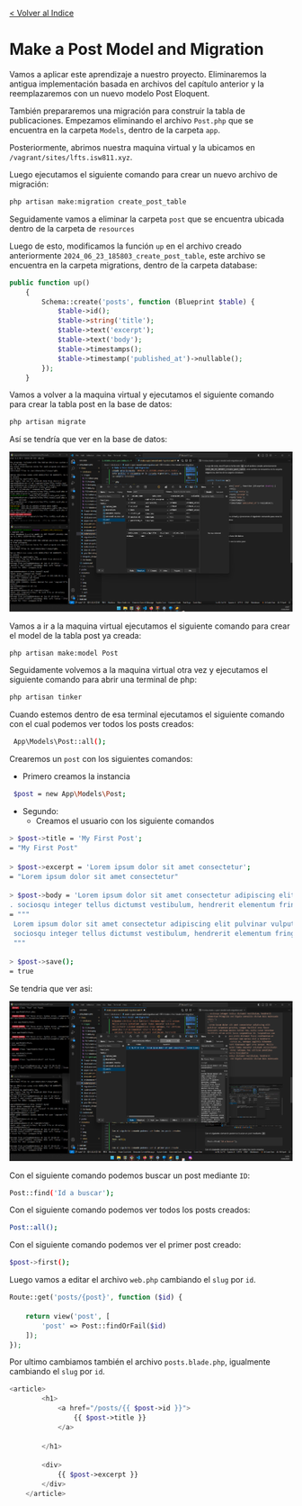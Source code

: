 [< Volver al Indice](/Docs/readme.md/)

# Make a Post Model and Migration

Vamos a aplicar este aprendizaje a nuestro proyecto. Eliminaremos la antigua implementación basada en archivos del capítulo anterior y la reemplazaremos con un nuevo modelo Post Eloquent. 

También prepararemos una migración para construir la tabla de publicaciones. Empezamos eliminando el archivo `Post.php` que se encuentra en la carpeta `Models`, dentro de la carpeta `app`.

Posteriormente, abrimos nuestra maquina virtual y la ubicamos en `/vagrant/sites/lfts.isw811.xyz`.

Luego ejecutamos el siguiente comando para crear un nuevo archivo de migración:

```bash
php artisan make:migration create_post_table
```

Seguidamente vamos a eliminar la carpeta `post` que se encuentra ubicada dentro de la carpeta de `resources`

Luego de esto, modificamos la función `up` en el archivo creado anteriormente `2024_06_23_185803_create_post_table`, este archivo se encuentra en la carpeta migrations, dentro de la carpeta database:

```php
public function up()
    {
        Schema::create('posts', function (Blueprint $table) {
            $table->id();
            $table->string('title');
            $table->text('excerpt');
            $table->text('body');
            $table->timestamps();
            $table->timestamp('published_at')->nullable();
        });
    }
```

Vamos a volver a la maquina virtual y ejecutamos el siguiente comando para crear la tabla post en la base de datos:

```bash
php artisan migrate
```

Así se tendría que ver en la base de datos:

![Base de datos actualizad con la tabla post](./images/20.1%20posts.png)

Vamos a ir a la maquina virtual ejecutamos el siguiente comando para crear el model de la tabla post ya creada:

```bash
php artisan make:model Post
```

Seguidamente volvemos a la maquina virtual otra vez y ejecutamos el siguiente comando para abrir una terminal de php:

```bash
php artisan tinker
```

Cuando estemos dentro de esa terminal ejecutamos el siguiente comando con el cual podemos ver todos los posts creados:

```bash
 App\Models\Post::all();
```

Crearemos un `post` con los siguientes comandos:

* Primero creamos la instancia

```bash
 $post = new App\Models\Post;
```

* Segundo:
    * Creamos el usuario con los siguiente comandos

 ```bash   
> $post->title = 'My First Post';
= "My First Post"

> $post->excerpt = 'Lorem ipsum dolor sit amet consectetur';
= "Lorem ipsum dolor sit amet consectetur"

> $post->body = 'Lorem ipsum dolor sit amet consectetur adipiscing elit pulvinar vulputate gravida, congue facilisi eros fusce venenatis sociosqu montes tellus leo, nulla curae interdum facilisis etiam velit lacus suspendisse id. Suspendisse cum inceptos mattis tempus proin dictumst fusce condimentum at magna vehicula, ullamcorper nam varius nisl a hendrerit tristique fringilla cursus ac, natoque sagittis bibendum ultrices velit habitant himenaeos eget urna aenean. Mollis ornare parturient sapien fames nascetur volutpat sollicitudin euismod suspendisse donec natoque, hac ultrices penatibus rutrum imperdiet viverra tincidunt
. sociosqu integer tellus dictumst vestibulum, hendrerit elementum fringilla sed ligula convallis dictum duis malesuada class.';
= """
  Lorem ipsum dolor sit amet consectetur adipiscing elit pulvinar vulputate gravida, congue facilisi eros fusce venenatis sociosqu montes tellus leo, nulla curae interdum facilisis etiam velit lacus suspendisse id. Suspendisse cum inceptos mattis tempus proin dictumst fusce condimentum at magna vehicula, ullamcorper nam varius nisl a hendrerit tristique fringilla cursus ac, natoque sagittis bibendum ultrices velit habitant himenaeos eget urna aenean. Mollis ornare parturient sapien fames nascetur volutpat sollicitudin euismod suspendisse donec natoque, hac ultrices penatibus rutrum imperdiet viverra tincidunt\n
  sociosqu integer tellus dictumst vestibulum, hendrerit elementum fringilla sed ligula convallis dictum duis malesuada class.
  """

> $post->save();
= true
```

Se tendria que ver asi:

![tabla post](./images/20.2%20databases.png)

Con el siguiente comando podemos buscar un post mediante `ID`:

```bash
Post::find('Id a buscar');
```

Con el siguiente comando podemos ver todos los posts creados:

```bash
Post::all();
```

Con el siguiente comando podemos ver el primer post creado:

```bash
$post->first();
```

Luego vamos a editar el archivo `web.php` cambiando el `slug` por `id`.

```php
Route::get('posts/{post}', function ($id) {

    return view('post', [
        'post' => Post::findOrFail($id)
    ]);
});
```

Por ultimo cambiamos también el archivo `posts.blade.php`, igualmente cambiando el `slug` por `id`.

```php
<article>
        <h1>
            <a href="/posts/{{ $post->id }}">
                {{ $post->title }}
            </a>

        </h1>

        <div>
            {{ $post->excerpt }}
        </div>
    </article>
```